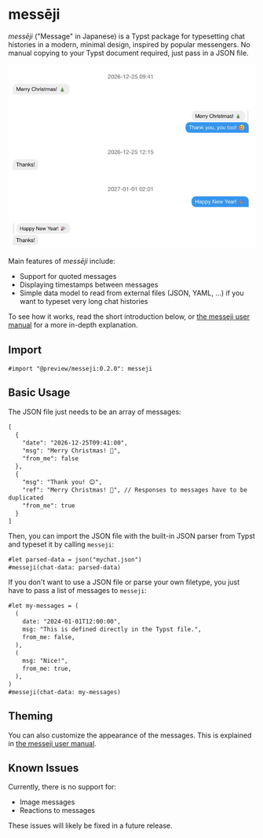 # messēji

_messēji_ ("Message" in Japanese) is a Typst package for typesetting chat
histories in a modern, minimal design, inspired by popular messengers. No manual
copying to your Typst document required, just pass in a JSON file.

![Example Chat](examples/example.jpg)

Main features of _messēji_ include:

- Support for quoted messages
- Displaying timestamps between messages
- Simple data model to read from external files (JSON, YAML, ...) if you want to
  typeset very long chat histories

To see how it works, read the short introduction below, or [the messeji user manual](https://github.com/Tanikai/messeji/blob/main/docs/messeji-guide.pdf) for a more in-depth explanation.

## Import

```typst
#import "@preview/messeji:0.2.0": messeji
```

## Basic Usage

The JSON file just needs to be an array of messages:

```json5
[
  {
    "date": "2026-12-25T09:41:00",
    "msg": "Merry Christmas! 🎄",
    "from_me": false
  },
  {
    "msg": "Thank you! 😊",
    "ref": "Merry Christmas! 🎄", // Responses to messages have to be duplicated
    "from_me": true
  }
]
```

Then, you can import the JSON file with the built-in JSON parser from Typst and
typeset it by calling `messeji`:

```typst
#let parsed-data = json("mychat.json")
#messeji(chat-data: parsed-data)
```

If you don't want to use a JSON file or parse your own filetype, you just have
to pass a list of messages to `messeji`:

```typst
#let my-messages = (
  (
    date: "2024-01-01T12:00:00",
    msg: "This is defined directly in the Typst file.",
    from_me: false,
  ),
  (
    msg: "Nice!",
    from_me: true,
  ),
)
#messeji(chat-data: my-messages)
```

## Theming

You can also customize the appearance of the messages. This is explained in [the messeji user manual](https://github.com/Tanikai/messeji/blob/main/docs/messeji-guide.pdf).

## Known Issues

Currently, there is no support for:

- Image messages
- Reactions to messages

These issues will likely be fixed in a future release.
